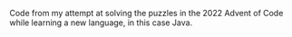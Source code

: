 Code from my attempt at solving the puzzles in the 2022 Advent of Code while learning a new language, in this case Java. 
